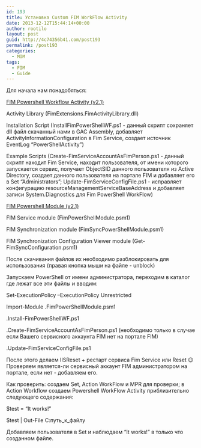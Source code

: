 ```yaml
---
id: 193
title: Установка Custom FIM WorkFlow Activity
date: 2013-12-12T15:44:14+00:00
author: rootilo
layout: post
guid: http://4c74356b41.com/post193
permalink: /post193
categories:
  - MIM
tags:
  - FIM
  - Guide
---
```

Для начала нам понадобяться:

[FIM Powershell Workflow Activity (v2.1)](http://fimpowershellwf.codeplex.com/)
  
Activity Library (FimExtensions.FimActivityLibrary.dll)
  
Installation Script (InstallFimPowerShellWF.ps1 - данный скрипт сохраняет dll файл скачанный нами в GAC Assembly, добавляет ActivityInformationConfiguration в Fim Service, создает источник EventLog &#8220;PowerShellActivity&#8221;)
  
Example Scripts (Create-FimServiceAccountAsFimPerson.ps1 - данный скрипт находит Fim Service, находит пользователя, от имени которого запускается сервис, получает ObjectSID данного пользователя из Active Directory, создает данного пользователя на портале FIM и добавляет его в Set &#8220;Administrators&#8221;; Update-FimServiceConfigFile.ps1 - исправляет конфигурацию resourceManagementServiceBaseAddress и добавляет записи System.Diagnostics для Fim PowerShell WorkFlow)

[FIM Powershell Module (v2.1)](http://fimpowershellmodule.codeplex.com/)
  
FIM Service module (FimPowerShellModule.psm1)
  
FIM Synchronization module (FimSyncPowerShellModule.psm1)
  
FIM Synchronization Configuration Viewer module (Get-FimSyncConfiguration.psm1)

После скачивания файлов их необходимо разблокировать для использования (правая кнопка мыши на файле - unblock)

Запускаем PowerShell от имени администратора, переходим в каталог где лежат все эти файлы и вводим:

Set-ExecutionPolicy –ExecutionPolicy Unrestricted
  
Import-Module .FimPowerShellModule.psm1
  
.Install-FimPowerShellWF.ps1
  
.Create-FimServiceAccountAsFimPerson.ps1 (необходимо только в случае если Вашего сервисного аккаунта FIM нет на портале FIM)
  
.Update-FimServiceConfigFile.ps1

После этого делаем IISReset + рестарт сервиса Fim Service или Reset 😉 Проверяем является-ли сервисный аккаунт FIM администратором на портале, если нет - добавляем его.

Как проверить: создаем Set, Action WorkFlow и MPR для проверки; в Action Workflow создаем Powershell WorkFlow Activity приблизительно следующего содержания:

$test = &#8220;It works!&#8221;
  
$test | Out-File С:путь\_к\_файлу

Добавляем пользователя в Set и наблюдаем &#8220;It works!&#8221; в только что созданном файле.